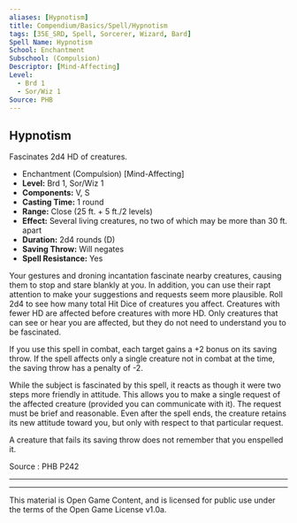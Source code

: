 ```yaml
---
aliases: [Hypnotism]
title: Compendium/Basics/Spell/Hypnotism
tags: [35E_SRD, Spell, Sorcerer, Wizard, Bard]
Spell Name: Hypnotism
School: Enchantment
Subschool: (Compulsion)
Descriptor: [Mind-Affecting]
Level:
  - Brd 1
  - Sor/Wiz 1
Source: PHB
---
```



## Hypnotism

Fascinates 2d4 HD of creatures.

*   Enchantment (Compulsion) [Mind-Affecting]
*   **Level:** Brd 1, Sor/Wiz 1
*   **Components:** V, S
*   **Casting Time:** 1 round
*   **Range:** Close (25 ft. + 5 ft./2 levels)
*   **Effect:** Several living creatures, no two of which may be more than 30 ft. apart
*   **Duration:** 2d4 rounds (D)
*   **Saving Throw:** Will negates
*   **Spell Resistance:** Yes

<p>Your gestures and droning incantation fascinate nearby creatures, causing them to stop and stare blankly at you. In addition, you can use their rapt attention to make your suggestions and requests seem more plausible. Roll 2d4 to see how many total Hit Dice of creatures you affect. Creatures with fewer HD are affected before creatures with more HD. Only creatures that can see or hear you are affected, but they do not need to understand you to be fascinated.</p><p>If you use this spell in combat, each target gains a +2 bonus on its saving throw. If the spell affects only a single creature not in combat at the time, the saving throw has a penalty of -2.</p><p>While the subject is fascinated by this spell, it reacts as though it were two steps more friendly in attitude. This allows you to make a single request of the affected creature (provided you can communicate with it). The request must be brief and reasonable. Even after the spell ends, the creature retains its new attitude toward you, but only with respect to that particular request.</p><p>A creature that fails its saving throw does not remember that you enspelled it.</p>

Source : PHB P242

---

---

This material is Open Game Content, and is licensed for public use under
the terms of the Open Game License v1.0a.
